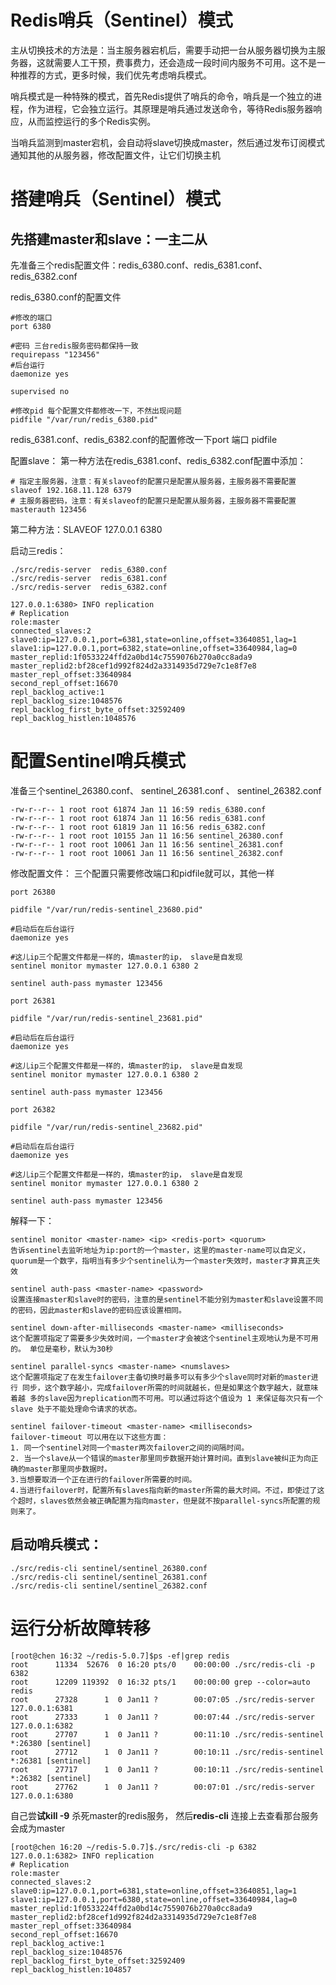 # Redis哨兵（Sentinel）模式
主从切换技术的方法是：当主服务器宕机后，需要手动把一台从服务器切换为主服务器，这就需要人工干预，费事费力，还会造成一段时间内服务不可用。这不是一种推荐的方式，更多时候，我们优先考虑哨兵模式。

哨兵模式是一种特殊的模式，首先Redis提供了哨兵的命令，哨兵是一个独立的进程，作为进程，它会独立运行。其原理是哨兵通过发送命令，等待Redis服务器响应，从而监控运行的多个Redis实例。

当哨兵监测到master宕机，会自动将slave切换成master，然后通过发布订阅模式通知其他的从服务器，修改配置文件，让它们切换主机

# 搭建哨兵（Sentinel）模式

## 先搭建master和slave：一主二从
先准备三个redis配置文件：redis_6380.conf、redis_6381.conf、redis_6382.conf

redis_6380.conf的配置文件
```
#修改的端口
port 6380  

#密码 三台redis服务密码都保持一致
requirepass "123456"
#后台运行
daemonize yes

supervised no

#修改pid 每个配置文件都修改一下，不然出现问题
pidfile "/var/run/redis_6380.pid"

```
redis_6381.conf、redis_6382.conf的配置修改一下port 端口 pidfile

配置slave：
第一种方法在redis_6381.conf、redis_6382.conf配置中添加：

```
# 指定主服务器，注意：有关slaveof的配置只是配置从服务器，主服务器不需要配置
slaveof 192.168.11.128 6379
# 主服务器密码，注意：有关slaveof的配置只是配置从服务器，主服务器不需要配置
masterauth 123456
```

第二种方法：SLAVEOF 127.0.0.1 6380

启动三redis：

```
./src/redis-server  redis_6380.conf 
./src/redis-server  redis_6381.conf 
./src/redis-server  redis_6382.conf 
```



```
127.0.0.1:6380> INFO replication
# Replication
role:master
connected_slaves:2
slave0:ip=127.0.0.1,port=6381,state=online,offset=33640851,lag=1
slave1:ip=127.0.0.1,port=6382,state=online,offset=33640984,lag=0
master_replid:1f0533224ffd2a0bd14c7559076b270a0cc8ada9
master_replid2:bf28cef1d992f824d2a3314935d729e7c1e8f7e8
master_repl_offset:33640984
second_repl_offset:16670
repl_backlog_active:1
repl_backlog_size:1048576
repl_backlog_first_byte_offset:32592409
repl_backlog_histlen:1048576

```


# 配置Sentinel哨兵模式

准备三个sentinel_26380.conf、 sentinel_26381.conf 、 sentinel_26382.conf
```
-rw-r--r-- 1 root root 61874 Jan 11 16:59 redis_6380.conf
-rw-r--r-- 1 root root 61874 Jan 11 16:56 redis_6381.conf
-rw-r--r-- 1 root root 61819 Jan 11 16:56 redis_6382.conf
-rw-r--r-- 1 root root 10155 Jan 11 16:56 sentinel_26380.conf
-rw-r--r-- 1 root root 10061 Jan 11 16:56 sentinel_26381.conf
-rw-r--r-- 1 root root 10061 Jan 11 16:56 sentinel_26382.conf
```

修改配置文件： 三个配置只需要修改端口和pidfile就可以，其他一样
```
port 26380

pidfile "/var/run/redis-sentinel_23680.pid"

#启动后在后台运行
daemonize yes

#这儿ip三个配置文件都是一样的，填master的ip， slave是自发现
sentinel monitor mymaster 127.0.0.1 6380 2

sentinel auth-pass mymaster 123456
```

```
port 26381

pidfile "/var/run/redis-sentinel_23681.pid"

#启动后在后台运行
daemonize yes

#这儿ip三个配置文件都是一样的，填master的ip， slave是自发现
sentinel monitor mymaster 127.0.0.1 6380 2

sentinel auth-pass mymaster 123456
```

```
port 26382

pidfile "/var/run/redis-sentinel_23682.pid"

#启动后在后台运行
daemonize yes

#这儿ip三个配置文件都是一样的，填master的ip， slave是自发现
sentinel monitor mymaster 127.0.0.1 6380 2

sentinel auth-pass mymaster 123456
```


解释一下：

```
sentinel monitor <master-name> <ip> <redis-port> <quorum>
告诉sentinel去监听地址为ip:port的一个master，这里的master-name可以自定义，quorum是一个数字，指明当有多少个sentinel认为一个master失效时，master才算真正失效

sentinel auth-pass <master-name> <password>
设置连接master和slave时的密码，注意的是sentinel不能分别为master和slave设置不同的密码，因此master和slave的密码应该设置相同。

sentinel down-after-milliseconds <master-name> <milliseconds> 
这个配置项指定了需要多少失效时间，一个master才会被这个sentinel主观地认为是不可用的。 单位是毫秒，默认为30秒

sentinel parallel-syncs <master-name> <numslaves> 
这个配置项指定了在发生failover主备切换时最多可以有多少个slave同时对新的master进行 同步，这个数字越小，完成failover所需的时间就越长，但是如果这个数字越大，就意味着越 多的slave因为replication而不可用。可以通过将这个值设为 1 来保证每次只有一个slave 处于不能处理命令请求的状态。

sentinel failover-timeout <master-name> <milliseconds>
failover-timeout 可以用在以下这些方面：     
1. 同一个sentinel对同一个master两次failover之间的间隔时间。   
2. 当一个slave从一个错误的master那里同步数据开始计算时间。直到slave被纠正为向正确的master那里同步数据时。    
3.当想要取消一个正在进行的failover所需要的时间。    
4.当进行failover时，配置所有slaves指向新的master所需的最大时间。不过，即使过了这个超时，slaves依然会被正确配置为指向master，但是就不按parallel-syncs所配置的规则来了。

```

## 启动哨兵模式：

```
./src/redis-cli sentinel/sentinel_26380.conf
./src/redis-cli sentinel/sentinel_26381.conf
./src/redis-cli sentinel/sentinel_26382.conf

```

# 运行分析故障转移


```
[root@chen 16:32 ~/redis-5.0.7]$ps -ef|grep redis
root      11334  52676  0 16:20 pts/0    00:00:00 ./src/redis-cli -p 6382
root      12209 119392  0 16:32 pts/1    00:00:00 grep --color=auto redis
root      27328      1  0 Jan11 ?        00:07:05 ./src/redis-server 127.0.0.1:6381
root      27333      1  0 Jan11 ?        00:07:44 ./src/redis-server 127.0.0.1:6382
root      27707      1  0 Jan11 ?        00:11:10 ./src/redis-sentinel *:26380 [sentinel]
root      27712      1  0 Jan11 ?        00:10:11 ./src/redis-sentinel *:26381 [sentinel]
root      27717      1  0 Jan11 ?        00:10:11 ./src/redis-sentinel *:26382 [sentinel]
root      27762      1  0 Jan11 ?        00:07:01 ./src/redis-server 127.0.0.1:6380
```

自己尝**试kill -9** 杀死master的redis服务， 然后**redis-cli** 连接上去查看那台服务会成为master


```
[root@chen 16:20 ~/redis-5.0.7]$./src/redis-cli -p 6382
127.0.0.1:6382> INFO replication
# Replication
role:master
connected_slaves:2
slave0:ip=127.0.0.1,port=6381,state=online,offset=33640851,lag=1
slave1:ip=127.0.0.1,port=6380,state=online,offset=33640984,lag=0
master_replid:1f0533224ffd2a0bd14c7559076b270a0cc8ada9
master_replid2:bf28cef1d992f824d2a3314935d729e7c1e8f7e8
master_repl_offset:33640984
second_repl_offset:16670
repl_backlog_active:1
repl_backlog_size:1048576
repl_backlog_first_byte_offset:32592409
repl_backlog_histlen:104857
```
